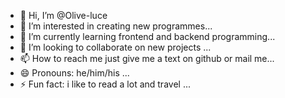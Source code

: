 - 👋 Hi, I’m @Olive-luce
- 👀 I’m interested in creating new programmes...
- 🌱 I’m currently learning frontend and backend programming...
- 💞️ I’m looking to collaborate on new projects ...
- 📫 How to reach me just give me a text on github or mail me...
- 😄 Pronouns: he/him/his ...
- ⚡ Fun fact: i like to read a lot and travel ...

<!---
Olive-luce/Olive-luce is a ✨ special ✨ repository because its `README.md` (this file) appears on your GitHub profile.
You can click the Preview link to take a look at your changes.
--->
